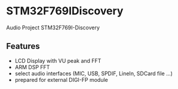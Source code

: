 # STM32F769IDiscovery
 Audio Project STM32F769I-Discovery
## Features
- LCD Display with VU peak and FFT
- ARM DSP FFT
- select audio interfaces (MIC, USB, SPDIF, LineIn, SDCard file ...)
- prepared for external DIGI-FP module

